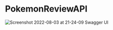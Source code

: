 # PokemonReviewAPI
![Screenshot 2022-08-03 at 21-24-09 Swagger UI](https://user-images.githubusercontent.com/81533820/182704783-da6eab04-edab-421f-b498-5d84b048f3da.png)
